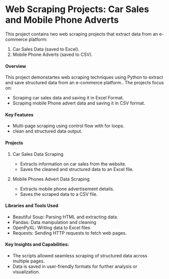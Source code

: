 # Web Scraping Projects: Car Sales and Mobile Phone Adverts
This project contains two web scraping projects that extract data from an e-commerce platform:
1. Car Sales Data (saved to Excel).
2. Mobile Phone Adverts (saved to CSV).


#### Overview 
This project demonstartes web scraping techniques using Python to extract and save structured data from an e-commerce platform.. The projects focus on:
* Scraping car sales data and saving it in Excel Format.
* Scraping mobile Phone advert data and saving it in CSV format.

#### Key Features
* Multi-page scraping using control flow with for loops.
* clean and structured data output.

#### Projects
1. Car Sales Data Scraping
   * Extracts information on car sales from the website.
   * Saves the cleaned and structured data to an Excel file. 

2. Mobile Phones Advert Data Scraping
   * Extracts mobile phone advertisement details.
   * Saves the scraped data to a CSV file.

#### Libraries and Tools Used
* Beautiful Soup: Parsing HTML and extracting data.
* Pandas: Data manipulation and cleaning
* OpenPyXL: Writing data to Excel files
* Requests: Sending HTTP requests to fetch web pages.

####  Key Insights and Capabilities:
* The scripts allowed seamless scraping of structured data across multiple pages.
* Data is saved in user-friendly formats for further analysis or visualization.
